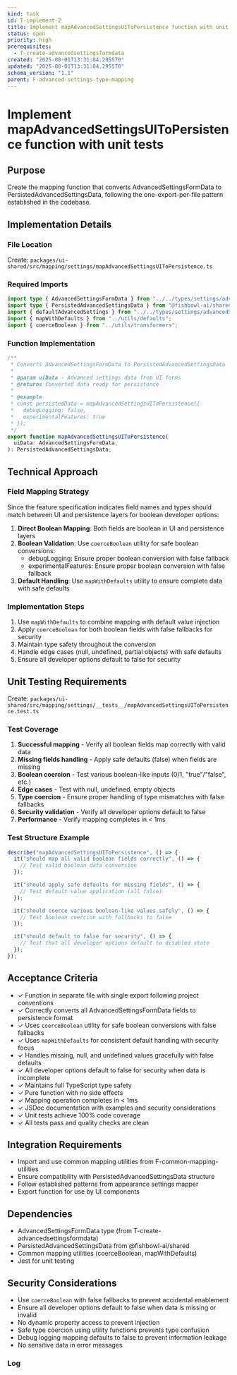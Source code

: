 ```yaml
---
kind: task
id: T-implement-2
title: Implement mapAdvancedSettingsUIToPersistence function with unit tests
status: open
priority: high
prerequisites:
  - T-create-advancedsettingsformdata
created: "2025-08-01T13:31:04.295570"
updated: "2025-08-01T13:31:04.295570"
schema_version: "1.1"
parent: F-advanced-settings-type-mapping
---
```


# Implement mapAdvancedSettingsUIToPersistence function with unit tests

## Purpose

Create the mapping function that converts AdvancedSettingsFormData to PersistedAdvancedSettingsData, following the one-export-per-file pattern established in the codebase.

## Implementation Details

### File Location

Create: `packages/ui-shared/src/mapping/settings/mapAdvancedSettingsUIToPersistence.ts`

### Required Imports

```typescript
import type { AdvancedSettingsFormData } from "../../types/settings/advancedSettings";
import type { PersistedAdvancedSettingsData } from "@fishbowl-ai/shared";
import { defaultAdvancedSettings } from "../../types/settings/advancedSettings";
import { mapWithDefaults } from "../utils/defaults";
import { coerceBoolean } from "../utils/transformers";
```

### Function Implementation

```typescript
/**
 * Converts AdvancedSettingsFormData to PersistedAdvancedSettingsData
 *
 * @param uiData - Advanced settings data from UI forms
 * @returns Converted data ready for persistence
 *
 * @example
 * const persistedData = mapAdvancedSettingsUIToPersistence({
 *   debugLogging: false,
 *   experimentalFeatures: true
 * });
 */
export function mapAdvancedSettingsUIToPersistence(
  uiData: AdvancedSettingsFormData,
): PersistedAdvancedSettingsData;
```

## Technical Approach

### Field Mapping Strategy

Since the feature specification indicates field names and types should match between UI and persistence layers for boolean developer options:

1. **Direct Boolean Mapping**: Both fields are boolean in UI and persistence layers
2. **Boolean Validation**: Use `coerceBoolean` utility for safe boolean conversions:
   - debugLogging: Ensure proper boolean conversion with false fallback
   - experimentalFeatures: Ensure proper boolean conversion with false fallback
3. **Default Handling**: Use `mapWithDefaults` utility to ensure complete data with safe defaults

### Implementation Steps

1. Use `mapWithDefaults` to combine mapping with default value injection
2. Apply `coerceBoolean` for both boolean fields with false fallbacks for security
3. Maintain type safety throughout the conversion
4. Handle edge cases (null, undefined, partial objects) with safe defaults
5. Ensure all developer options default to false for security

## Unit Testing Requirements

Create: `packages/ui-shared/src/mapping/settings/__tests__/mapAdvancedSettingsUIToPersistence.test.ts`

### Test Coverage

1. **Successful mapping** - Verify all boolean fields map correctly with valid data
2. **Missing fields handling** - Apply safe defaults (false) when fields are missing
3. **Boolean coercion** - Test various boolean-like inputs (0/1, "true"/"false", etc.)
4. **Edge cases** - Test with null, undefined, empty objects
5. **Type coercion** - Ensure proper handling of type mismatches with false fallbacks
6. **Security validation** - Verify all developer options default to false
7. **Performance** - Verify mapping completes in < 1ms

### Test Structure Example

```typescript
describe("mapAdvancedSettingsUIToPersistence", () => {
  it("should map all valid boolean fields correctly", () => {
    // Test valid boolean data conversion
  });

  it("should apply safe defaults for missing fields", () => {
    // Test default value application (all false)
  });

  it("should coerce various boolean-like values safely", () => {
    // Test boolean coercion with fallbacks to false
  });

  it("should default to false for security", () => {
    // Test that all developer options default to disabled state
  });
});
```

## Acceptance Criteria

- ✓ Function in separate file with single export following project conventions
- ✓ Correctly converts all AdvancedSettingsFormData fields to persistence format
- ✓ Uses `coerceBoolean` utility for safe boolean conversions with false fallbacks
- ✓ Uses `mapWithDefaults` for consistent default handling with security focus
- ✓ Handles missing, null, and undefined values gracefully with false defaults
- ✓ All developer options default to false for security when data is incomplete
- ✓ Maintains full TypeScript type safety
- ✓ Pure function with no side effects
- ✓ Mapping operation completes in < 1ms
- ✓ JSDoc documentation with examples and security considerations
- ✓ Unit tests achieve 100% code coverage
- ✓ All tests pass and quality checks are clean

## Integration Requirements

- Import and use common mapping utilities from F-common-mapping-utilities
- Ensure compatibility with PersistedAdvancedSettingsData structure
- Follow established patterns from appearance settings mapper
- Export function for use by UI components

## Dependencies

- AdvancedSettingsFormData type (from T-create-advancedsettingsformdata)
- PersistedAdvancedSettingsData from @fishbowl-ai/shared
- Common mapping utilities (coerceBoolean, mapWithDefaults)
- Jest for unit testing

## Security Considerations

- Use `coerceBoolean` with false fallbacks to prevent accidental enablement
- Ensure all developer options default to false when data is missing or invalid
- No dynamic property access to prevent injection
- Safe type coercion using utility functions prevents type confusion
- Debug logging mapping defaults to false to prevent information leakage
- No sensitive data in error messages

### Log

